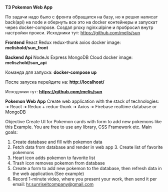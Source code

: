 **ТЗ Pokemon Web App**


По задачи надо было с фронта обращатся на базу, но я решил написат back(api) на node и обернуть все это на docker контейнеры и запускат через docker-compose. Создал proxy nginx:alpine и пробросил внутр настройки прокси. Исходники тут: https://github.com/melis/sun

**Frontend**
React Redux redux-thunk axios
docker image: **melishold/sun_front**

**Backend Api**
NodeJs Express MongoDB Cloud
docker image: **meliszhold/sun_api**

Команда для запуска: **docker-compose up**

После запуска перейдите на: **http://localhost/**

Исходники тут: **https://github.com/melis/sun**


**Pokemon Web App**
Create web application with the stack of technologies: ➔ React
➔ Redux + redux-thunk
➔ Axios
➔ Firebase realtime database or MongoDB

Objective
Create UI for Pokemon cards with form to add new pokemons like this Example. You are free to use any library, CSS Framework etc.
Main goals:

1. Create database and fill with pokemon data
2. Fetch data from database and render in web app 3. Create list of favorite pokemons
3. Heart icon adds pokemon to favorite list
4. Trash icon removes pokemon from database
5. Create a form to add new pokemon to the database, then refresh data in the web application.(See example)
6. Record 1-minute video, where you present your work, then send it per email: hr.sunriseitcompany@gmail.com
